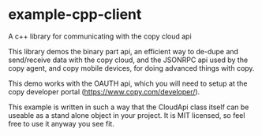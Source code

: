 example-cpp-client
==================

A c++ library for communicating with the copy cloud api

This library demos the binary part api, an efficient way to de-dupe and send/receive data with the copy cloud, and the JSONRPC
api used by the copy agent, and copy mobile devices, for doing advanced things with copy.

This demo works with the OAUTH api, which you will need to setup at the copy developer portal (https://www.copy.com/developer/).

This example is written in such a way that the CloudApi class itself can be useable as a stand alone object in your project. 
It is MIT licensed, so feel free to use it anyway you see fit.
